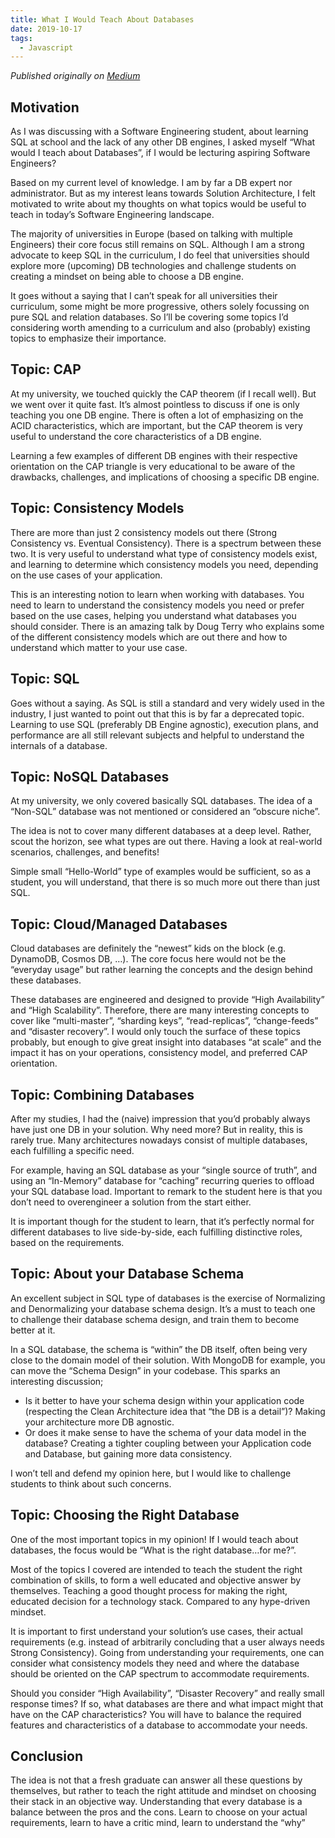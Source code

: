 ```yaml
---
title: What I Would Teach About Databases
date: 2019-10-17
tags: 
  - Javascript
---
```

*Published originally on [Medium](https://itnext.io/what-would-i-teach-about-databases-f02417b188d2)*

## Motivation

As I was discussing with a Software Engineering student, about learning SQL at school and the lack of any other DB engines, I asked myself “What would I teach about Databases”, if I would be lecturing aspiring Software Engineers?

Based on my current level of knowledge. I am by far a DB expert nor administrator. But as my interest leans towards Solution Architecture, I felt motivated to write about my thoughts on what topics would be useful to teach in today’s Software Engineering landscape.

The majority of universities in Europe (based on talking with multiple Engineers) their core focus still remains on SQL. Although I am a strong advocate to keep SQL in the curriculum, I do feel that universities should explore more (upcoming) DB technologies and challenge students on creating a mindset on being able to choose a DB engine.

It goes without a saying that I can’t speak for all universities their curriculum, some might be more progressive, others solely focussing on pure SQL and relation databases. So I’ll be covering some topics I’d considering worth amending to a curriculum and also (probably) existing topics to emphasize their importance.

## Topic: CAP

At my university, we touched quickly the CAP theorem (if I recall well). But we went over it quite fast. It’s almost pointless to discuss if one is only teaching you one DB engine. There is often a lot of emphasizing on the ACID characteristics, which are important, but the CAP theorem is very useful to understand the core characteristics of a DB engine.

Learning a few examples of different DB engines with their respective orientation on the CAP triangle is very educational to be aware of the drawbacks, challenges, and implications of choosing a specific DB engine.

## Topic: Consistency Models

There are more than just 2 consistency models out there (Strong Consistency vs. Eventual Consistency). There is a spectrum between these two. It is very useful to understand what type of consistency models exist, and learning to determine which consistency models you need, depending on the use cases of your application.

This is an interesting notion to learn when working with databases. You need to learn to understand the consistency models you need or prefer based on the use cases, helping you understand what databases you should consider. There is an amazing talk by Doug Terry who explains some of the different consistency models which are out there and how to understand which matter to your use case.

## Topic: SQL

Goes without a saying. As SQL is still a standard and very widely used in the industry, I just wanted to point out that this is by far a deprecated topic. Learning to use SQL (preferably DB Engine agnostic), execution plans, and performance are all still relevant subjects and helpful to understand the internals of a database.

## Topic: NoSQL Databases

At my university, we only covered basically SQL databases. The idea of a “Non-SQL” database was not mentioned or considered an “obscure niche”.

The idea is not to cover many different databases at a deep level. Rather, scout the horizon, see what types are out there. Having a look at real-world scenarios, challenges, and benefits!

Simple small “Hello-World” type of examples would be sufficient, so as a student, you will understand, that there is so much more out there than just SQL.

## Topic: Cloud/Managed Databases

Cloud databases are definitely the “newest” kids on the block (e.g. DynamoDB, Cosmos DB, …). The core focus here would not be the “everyday usage” but rather learning the concepts and the design behind these databases.

These databases are engineered and designed to provide “High Availability” and “High Scalability”. Therefore, there are many interesting concepts to cover like “multi-master”, “sharding keys”, “read-replicas”, “change-feeds” and “disaster recovery”. I would only touch the surface of these topics probably, but enough to give great insight into databases “at scale” and the impact it has on your operations, consistency model, and preferred CAP orientation.

## Topic: Combining Databases

After my studies, I had the (naive) impression that you’d probably always have just one DB in your solution. Why need more? But in reality, this is rarely true. Many architectures nowadays consist of multiple databases, each fulfilling a specific need.

For example, having an SQL database as your “single source of truth”, and using an “In-Memory” database for “caching” recurring queries to offload your SQL database load. Important to remark to the student here is that you don’t need to overengineer a solution from the start either.

It is important though for the student to learn, that it’s perfectly normal for different databases to live side-by-side, each fulfilling distinctive roles, based on the requirements.

## Topic: About your Database Schema

An excellent subject in SQL type of databases is the exercise of Normalizing and Denormalizing your database schema design. It’s a must to teach one to challenge their database schema design, and train them to become better at it.

In a SQL database, the schema is “within” the DB itself, often being very close to the domain model of their solution. With MongoDB for example, you can move the “Schema Design” in your codebase. This sparks an interesting discussion;

* Is it better to have your schema design within your application code (respecting the Clean Architecture idea that “the DB is a detail”)? Making your architecture more DB agnostic.
* Or does it make sense to have the schema of your data model in the database? Creating a tighter coupling between your Application code and Database, but gaining more data consistency.

I won’t tell and defend my opinion here, but I would like to challenge students to think about such concerns.

## Topic: Choosing the Right Database

One of the most important topics in my opinion! If I would teach about databases, the focus would be “What is the right database…for me?”.

Most of the topics I covered are intended to teach the student the right combination of skills, to form a well educated and objective answer by themselves. Teaching a good thought process for making the right, educated decision for a technology stack. Compared to any hype-driven mindset.

It is important to first understand your solution’s use cases, their actual requirements (e.g. instead of arbitrarily concluding that a user always needs Strong Consistency). Going from understanding your requirements, one can consider what consistency models they need and where the database should be oriented on the CAP spectrum to accommodate requirements.

Should you consider “High Availability”, “Disaster Recovery” and really small response times? If so, what databases are there and what impact might that have on the CAP characteristics? You will have to balance the required features and characteristics of a database to accommodate your needs.

## Conclusion

The idea is not that a fresh graduate can answer all these questions by themselves, but rather to teach the right attitude and mindset on choosing their stack in an objective way. Understanding that every database is a balance between the pros and the cons. Learn to choose on your actual requirements, learn to have a critic mind, learn to understand the “why”